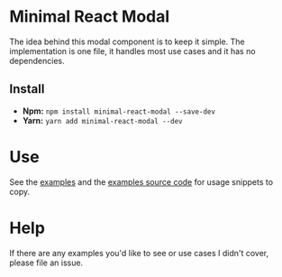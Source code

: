 # Minimal React Modal

The idea behind this modal component is to keep it simple.  The implementation is one file, it handles most use cases and it has no dependencies.

## Install

- **Npm:** `npm install minimal-react-modal --save-dev`
- **Yarn:** `yarn add minimal-react-modal --dev`

# Use

See the [examples](https://benshope.github.io/minimal-react-modal) and the [examples source code](https://github.com/benshope/minimal-react-modal/blob/master/stories.js) for usage snippets to copy.

# Help

If there are any examples you'd like to see or use cases I didn't cover, please file an issue.
